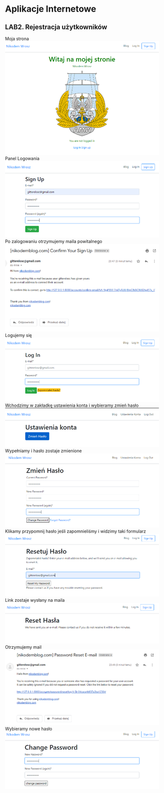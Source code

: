 # Aplikacje Internetowe

## LAB2. Rejestracja użytkowników

Moja strona
  ![strona głóna](/scr/1.PNG)
Panel Logowania
  ![strona głóna](/scr/2.PNG)
Po zalogowaniu otrzymujemy maila powitalnego
  ![strona głóna](/scr/3.PNG)
Logujemy się
  ![strona głóna](/scr/4.PNG)
Wchodzimy w zakładkę ustawienia konta i wybieramy zmień hasło
  ![strona głóna](/scr/5.PNG)
 Wypełniamy i hasło zostaje zmienione
  ![strona głóna](/scr/6.PNG)
 Klikamy przypomnij hasło jeśli zapomnieliśmy i widzimy taki formularz
  ![strona głóna](/scr/7.PNG)
 Link zostaje wysłany na maila
  ![strona głóna](/scr/8.PNG)
  Otrzymujemy mail
  ![strona głóna](/scr/9.PNG)
  Wybieramy nowe hasło
  ![strona głóna](/scr/10.PNG)



